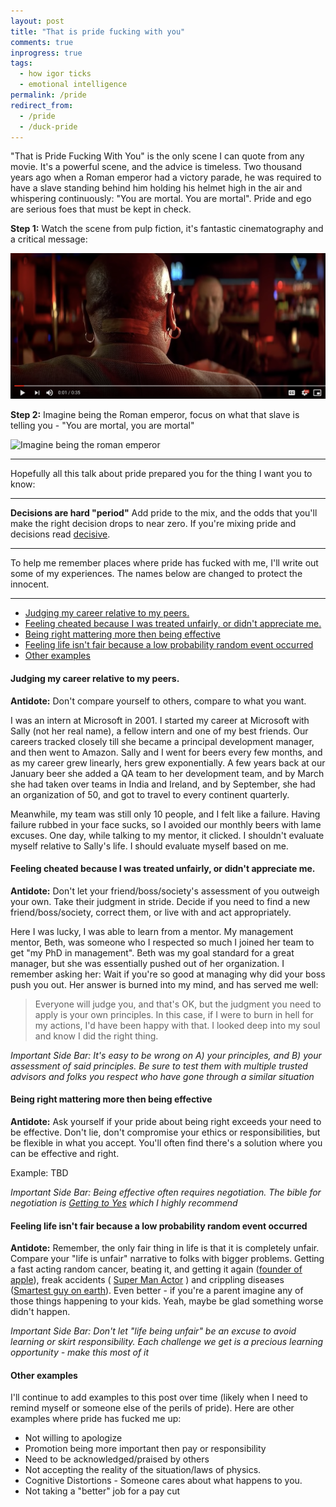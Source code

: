 ```yaml
---
layout: post
title: "That is pride fucking with you"
comments: true
inprogress: true
tags:
  - how igor ticks
  - emotional intelligence
permalink: /pride
redirect_from:
  - /pride
  - /duck-pride
---
```


"That is Pride Fucking With You" is the only scene I can quote from any movie. It's a powerful scene, and the advice is timeless. Two thousand years ago when a Roman emperor had a victory parade, he was required to have a slave standing behind him holding his helmet high in the air and whispering continuously: "You are mortal. You are mortal". Pride and ego are serious foes that must be kept in check.

**Step 1:** Watch the scene from pulp fiction, it's fantastic cinematography and a critical message:

[![That's pride fucking with you from Pulp Fiction](/images/pride_youtube.png)](https://youtu.be/ruhFmBrl4GM)

**Step 2:** Imagine being the Roman emperor, focus on what that slave is telling you - "You are mortal, you are mortal"

![Imagine being the roman emperor](https://qph.fs.quoracdn.net/main-qimg-daa981b9aab57bb4bcdf19d349a665fe)

---

Hopefully all this talk about pride prepared you for the thing I want you to know:

---

**Decisions are hard "period"** Add pride to the mix, and the odds that you'll make the right decision drops to near zero. If you're mixing pride and decisions read [decisive](/decisive).

---

To help me remember places where pride has fucked with me, I'll write out some of my experiences. The names below are changed to protect the innocent.

---

<!-- prettier-ignore-start -->
<!-- vim-markdown-toc GFM -->

- [Judging my career relative to my peers.](#judging-my-career-relative-to-my-peers)
- [Feeling cheated because I was treated unfairly, or didn't appreciate me.](#feeling-cheated-because-i-was-treated-unfairly-or-didnt-appreciate-me)
- [Being right mattering more then being effective](#being-right-mattering-more-then-being-effective)
- [Feeling life isn't fair because a low probability random event occurred](#feeling-life-isnt-fair-because-a-low-probability-random-event-occurred)
- [Other examples](#other-examples)

<!-- vim-markdown-toc -->
<!-- prettier-ignore-end -->

#### Judging my career relative to my peers.

**Antidote:** Don't compare yourself to others, compare to what you want.

I was an intern at Microsoft in 2001. I started my career at Microsoft with Sally (not her real name), a fellow intern and one of my best friends. Our careers tracked closely till she became a principal development manager, and then went to Amazon. Sally and I went for beers every few months, and as my career grew linearly, hers grew exponentially. A few years back at our January beer she added a QA team to her development team, and by March she had taken over teams in India and Ireland, and by September, she had an organization of 50, and got to travel to every continent quarterly.

Meanwhile, my team was still only 10 people, and I felt like a failure. Having failure rubbed in your face sucks, so I avoided our monthly beers with lame excuses. One day, while talking to my mentor, it clicked. I shouldn't evaluate myself relative to Sally's life. I should evaluate myself based on me.

#### Feeling cheated because I was treated unfairly, or didn't appreciate me.

**Antidote:** Don't let your friend/boss/society's assessment of you outweigh your own. Take their judgment in stride. Decide if you need to find a new friend/boss/society, correct them, or live with and act appropriately.

Here I was lucky, I was able to learn from a mentor. My management mentor, Beth, was someone who I respected so much I joined her team to get "my PhD in management". Beth was my goal standard for a great manager, but she was essentially pushed out of her organization. I remember asking her: Wait if you're so good at managing why did your boss push you out. Her answer is burned into my mind, and has served me well:

> Everyone will judge you, and that's OK, but the judgment you need to apply is your own principles. In this case, if I were to burn in hell for my actions, I'd have been happy with that. I looked deep into my soul and know I did the right thing.

_Important Side Bar: It's easy to be wrong on A) your principles, and B) your assessment of said principles. Be sure to test them with multiple trusted advisors and folks you respect who have gone through a similar situation_

#### Being right mattering more then being effective

**Antidote:** Ask yourself if your pride about being right exceeds your need to be effective. Don't lie, don't compromise your ethics or responsibilities, but be flexible in what you accept. You'll often find there's a solution where you can be effective and right.

Example: TBD

_Important Side Bar: Being effective often requires negotiation. The bible for negotiation is [Getting to Yes](https://www.google.com/search?q=getting+to+yes) which I highly recommend_

#### Feeling life isn't fair because a low probability random event occurred

**Antidote:** Remember, the only fair thing in life is that it is completely unfair. Compare your "life is unfair" narrative to folks with bigger problems. Getting a fast acting random cancer, beating it, and getting it again ([founder of apple](https://en.wikipedia.org/wiki/Steve_Jobs#Death)), freak accidents ( [Super Man Actor](https://en.wikipedia.org/wiki/Christopher_Reeve) ) and crippling diseases ([Smartest guy on earth](http://www.hawking.org.uk/)). Even better - if you're a parent imagine any of those things happening to your kids. Yeah, maybe be glad something worse didn't happen.

_Important Side Bar: Don't let "life being unfair" be an excuse to avoid learning or skirt responsibility. Each challenge we get is a precious learning opportunity - make this most of it_

#### Other examples

I'll continue to add examples to this post over time (likely when I need to remind myself or someone else of the perils of pride). Here are other examples where pride has fucked me up:

- Not willing to apologize
- Promotion being more important then pay or responsibility
- Need to be acknowledged/praised by others
- Not accepting the reality of the situation/laws of physics.
- Cognitive Distortions - Someone cares about what happens to you.
- Not taking a "better" job for a pay cut

